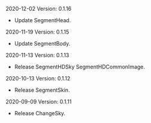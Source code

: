 2020-12-02 Version: 0.1.16
- Update SegmentHead.

2020-11-19 Version: 0.1.15
- Update SegmentBody.

2020-11-13 Version: 0.1.13
- Release SegmentHDSky SegmentHDCommonImage.

2020-10-13 Version: 0.1.12
- Release SegmentSkin.

2020-09-09 Version: 0.1.11
- Release ChangeSky.

